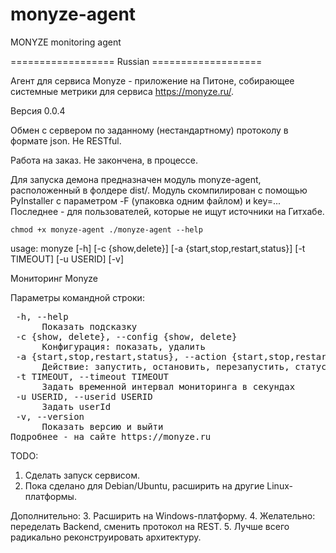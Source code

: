 # monyze-agent
MONYZE monitoring agent

================== Russian ===================

Агент для сервиса Monyze - приложение на Питоне, собирающее системные метрики для сервиса https://monyze.ru/. 

Версия 0.0.4

Обмен с сервером по заданному (нестандартному) протоколу в формате json. Не RESTful.

Работа на заказ. Не закончена, в процессе.

Для запуска демона предназначен модуль monyze-agent, расположенный в фолдере dist/. Модуль скомпилирован с помощью PyInstaller с параметром -F (упаковка одним файлом) и key=... Последнее - для пользователей, которые не ищут источники на Гитхабе.

<code>chmod +x monyze-agent
./monyze-agent --help</code>

usage: monyze [-h] [-c {show,delete}] [-a {start,stop,restart,status}]
              [-t TIMEOUT] [-u USERID] [-v]

Мониторинг Monyze

Параметры командной строки:
<pre>
 -h, --help
      Показать подсказку
 -c {show, delete}, --config {show, delete}
      Конфигурация: показать, удалить
 -a {start,stop,restart,status}, --action {start,stop,restart,status}
      Действие: запустить, остановить, перезапустить, статус
 -t TIMEOUT, --timeout TIMEOUT
      Задать временной интервал мониторинга в секундах
 -u USERID, --userid USERID
      Задать userId
 -v, --version
      Показать версию и выйти
Подробнее - на сайте https://monyze.ru
</pre>

TODO:
1. Сделать запуск сервисом.
2. Пока сделано для Debian/Ubuntu, расширить на другие Linux-платформы.

Дополнительно:
3. Расширить на Windows-платформу.
4. Желательно: переделать Backend, сменить протокол на REST.
5. Лучше всего радикально реконструировать архитектуру.
